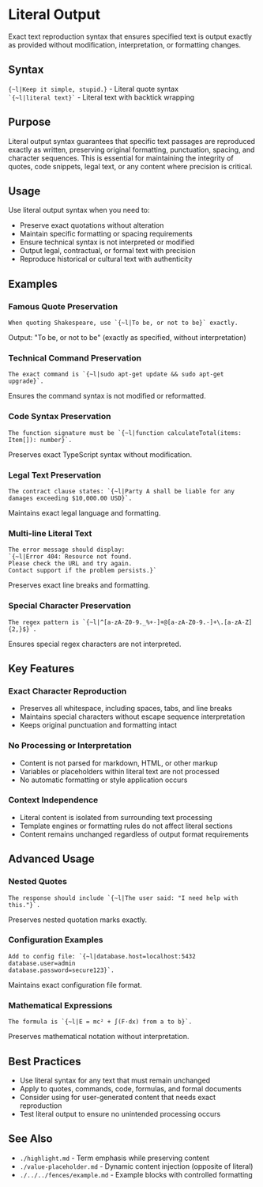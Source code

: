 # Literal Output
Exact text reproduction syntax that ensures specified text is output exactly as provided without modification, interpretation, or formatting changes.

## Syntax
`{~l|Keep it simple, stupid.}` - Literal quote syntax  
`` `{~l|literal text}` `` - Literal text with backtick wrapping

## Purpose
Literal output syntax guarantees that specific text passages are reproduced exactly as written, preserving original formatting, punctuation, spacing, and character sequences. This is essential for maintaining the integrity of quotes, code snippets, legal text, or any content where precision is critical.

## Usage
Use literal output syntax when you need to:
- Preserve exact quotations without alteration
- Maintain specific formatting or spacing requirements
- Ensure technical syntax is not interpreted or modified
- Output legal, contractual, or formal text with precision
- Reproduce historical or cultural text with authenticity

## Examples

### Famous Quote Preservation
```example
When quoting Shakespeare, use `{~l|To be, or not to be}` exactly.
```
Output: "To be, or not to be" (exactly as specified, without interpretation)

### Technical Command Preservation
```example
The exact command is `{~l|sudo apt-get update && sudo apt-get upgrade}`.
```
Ensures the command syntax is not modified or reformatted.

### Code Syntax Preservation
```example
The function signature must be `{~l|function calculateTotal(items: Item[]): number}`.
```
Preserves exact TypeScript syntax without modification.

### Legal Text Preservation
```example
The contract clause states: `{~l|Party A shall be liable for any damages exceeding $10,000.00 USD}`.
```
Maintains exact legal language and formatting.

### Multi-line Literal Text
```example
The error message should display:
`{~l|Error 404: Resource not found.
Please check the URL and try again.
Contact support if the problem persists.}`
```
Preserves exact line breaks and formatting.

### Special Character Preservation
```example
The regex pattern is `{~l|^[a-zA-Z0-9._%+-]+@[a-zA-Z0-9.-]+\.[a-zA-Z]{2,}$}`.
```
Ensures special regex characters are not interpreted.

## Key Features

### Exact Character Reproduction
- Preserves all whitespace, including spaces, tabs, and line breaks
- Maintains special characters without escape sequence interpretation  
- Keeps original punctuation and formatting intact

### No Processing or Interpretation
- Content is not parsed for markdown, HTML, or other markup
- Variables or placeholders within literal text are not processed
- No automatic formatting or style application occurs

### Context Independence  
- Literal content is isolated from surrounding text processing
- Template engines or formatting rules do not affect literal sections
- Content remains unchanged regardless of output format requirements

## Advanced Usage

### Nested Quotes
```example
The response should include `{~l|The user said: "I need help with this."}`.
```
Preserves nested quotation marks exactly.

### Configuration Examples
```example
Add to config file: `{~l|database.host=localhost:5432
database.user=admin
database.password=secure123}`.
```
Maintains exact configuration file format.

### Mathematical Expressions
```example
The formula is `{~l|E = mc² + ∫(F·dx) from a to b}`.
```
Preserves mathematical notation without interpretation.

## Best Practices
- Use literal syntax for any text that must remain unchanged
- Apply to quotes, commands, code, formulas, and formal documents
- Consider using for user-generated content that needs exact reproduction
- Test literal output to ensure no unintended processing occurs

## See Also
- `./highlight.md` - Term emphasis while preserving content
- `./value-placeholder.md` - Dynamic content injection (opposite of literal)
- `./../../fences/example.md` - Example blocks with controlled formatting